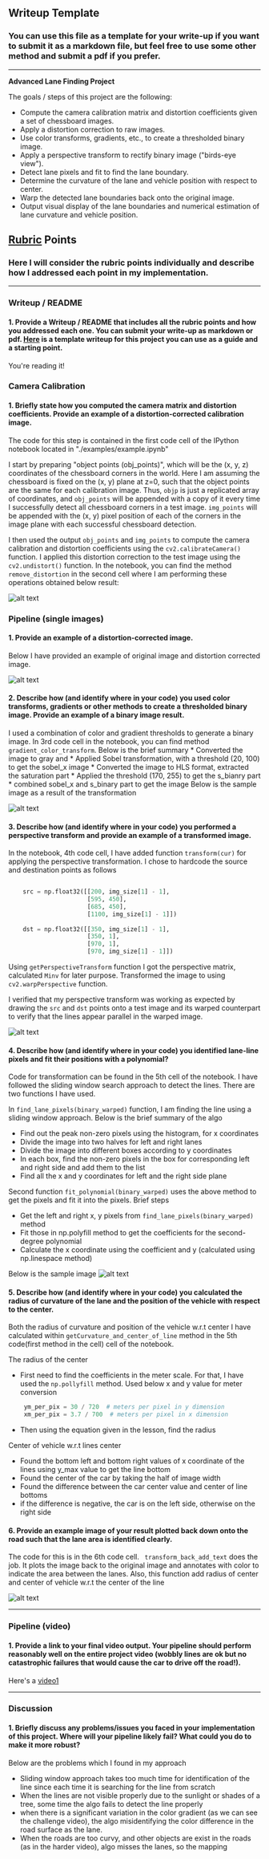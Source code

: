 ## Writeup Template

### You can use this file as a template for your write-up if you want to submit it as a markdown file, but feel free to use some other method and submit a pdf if you prefer.

---

**Advanced Lane Finding Project**

The goals / steps of this project are the following:

* Compute the camera calibration matrix and distortion coefficients given a set of chessboard images.
* Apply a distortion correction to raw images.
* Use color transforms, gradients, etc., to create a thresholded binary image.
* Apply a perspective transform to rectify binary image ("birds-eye view").
* Detect lane pixels and fit to find the lane boundary.
* Determine the curvature of the lane and vehicle position with respect to center.
* Warp the detected lane boundaries back onto the original image.
* Output visual display of the lane boundaries and numerical estimation of lane curvature and vehicle position.

[//]: # (Image References)

[image1]: ./output_images/un_distorted_real.png "Undistorted"
[image2]: ./output_images/un_distorted_real_test.png "Road Transformed"
[image3]: ./output_images/binary_combo_real.png "Binary Example"
[image4]: ./output_images/warped_straight_lines_real2.png "Warp Example"
[image5]: ./output_images/warped_line_detected_box_method.png "Fit Visual"
[image6]: ./output_images/final_image.jpg "Output"
[video1]: ./output_images/project_video_output_final.mp4 "Video"

## [Rubric](https://review.udacity.com/#!/rubrics/571/view) Points

### Here I will consider the rubric points individually and describe how I addressed each point in my implementation.  

---

### Writeup / README

#### 1. Provide a Writeup / README that includes all the rubric points and how you addressed each one.  You can submit your write-up as markdown or pdf.  [Here](https://github.com/udacity/CarND-Advanced-Lane-Lines/blob/master/writeup_template.md) is a template writeup for this project you can use as a guide and a starting point.  

You're reading it!

### Camera Calibration

#### 1. Briefly state how you computed the camera matrix and distortion coefficients. Provide an example of a distortion-corrected calibration image.

The code for this step is contained in the first code cell of the IPython notebook located in "./examples/example.ipynb" 

I start by preparing "object points (obj_points)", which will be the (x, y, z) coordinates of the chessboard corners in the world. Here I am assuming the chessboard is fixed on the (x, y) plane at z=0, such that the object points are the same for each calibration image.  Thus, `objp` is just a replicated array of coordinates, and `obj_points` will be appended with a copy of it every time I successfully detect all chessboard corners in a test image.  `img_points` will be appended with the (x, y) pixel position of each of the corners in the image plane with each successful chessboard detection.  

I then used the output `obj_points` and `img_points` to compute the camera calibration and distortion coefficients using the `cv2.calibrateCamera()` function. I applied this distortion correction to the test image using the `cv2.undistort()` function. In the notebook, you can find the method  `remove_distortion` in the  second cell where I am performing these operations obtained below result: 

![alt text][image1]

### Pipeline (single images)

#### 1. Provide an example of a distortion-corrected image.
Below I have provided an example of original image and distortion corrected image.

![alt text][image2]

#### 2. Describe how (and identify where in your code) you used color transforms, gradients or other methods to create a thresholded binary image.  Provide an example of a binary image result.

I used a combination of color and gradient thresholds to generate a binary image. In 3rd code cell in the notebook, you can find method  `gradient_color_transform`.  Below is the brief summary
    * Converted the image to gray and 
    * Applied Sobel transformation, with a threshold (20, 100) to get the sobel_x image
    * Converted the image to HLS format, extracted the saturation part
    * Applied the threshold (170, 255) to get the s_bianry part
    * combined sobel_x and s_binary part to get the image
 Below is the sample image as a result of the transformation
 
![alt text][image3]

#### 3. Describe how (and identify where in your code) you performed a perspective transform and provide an example of a transformed image.

In the notebook, 4th code cell, I have added function `transform(cur)` for applying the perspective transformation. I chose to hardcode the source and destination points as follows
```python

    src = np.float32([[200, img_size[1] - 1], 
                      [595, 450], 
                      [685, 450], 
                      [1100, img_size[1] - 1]])
    
    dst = np.float32([[350, img_size[1] - 1],
                      [350, 1],
                      [970, 1],
                      [970, img_size[1] - 1]])
```
Using `getPerspectiveTransform` function I got the perspective matrix, calculated `Minv` for later purpose. Transformed the image to using `cv2.warpPerspective` function.

I verified that my perspective transform was working as expected by drawing the `src` and `dst` points onto a test image and its warped counterpart to verify that the lines appear parallel in the warped image.

![alt text][image4]

#### 4. Describe how (and identify where in your code) you identified lane-line pixels and fit their positions with a polynomial?

Code for transformation can be found in the 5th cell of the notebook. I have followed the sliding window search approach to detect the lines. There are two functions I have used. 

In `find_lane_pixels(binary_warped)`  function, I am finding the line using a sliding window approach. Below is the brief summary of the algo
   * Find out the peak non-zero pixels using the histogram, for x coordinates
   * Divide the image into two halves for left and right lanes
   * Divide the image into different boxes according to y coordinates
   * In each box, find the non-zero pixels in the box for corresponding left and right side and add them to the list
   * Find all the x and y coordinates for left and the right side plane

Second function `fit_polynomial(binary_warped)` uses the above method to get the pixels and fit it into the pixels. Brief steps
   * Get the left and right x, y pixels from `find_lane_pixels(binary_warped)` method
   * Fit those in np.polyfill method to get the coefficients for the second-degree polynomial
   * Calculate the x coordinate using the coefficient and y (calculated using np.linespace method)

Below is the sample image
![alt text][image5]

#### 5. Describe how (and identify where in your code) you calculated the radius of curvature of the lane and the position of the vehicle with respect to the center.

Both the radius of curvature and position of the vehicle w.r.t center I have calculated within  `getCurvature_and_center_of_line` method in the 5th code(first method in the cell) cell of the notebook. 
   
   The radius of the center
   * First need to find the coefficients in the meter scale. For that, I have used the `np.pollyfill` method. Used below x and y value for meter conversion
     ```python
      ym_per_pix = 30 / 720  # meters per pixel in y dimension
      xm_per_pix = 3.7 / 700  # meters per pixel in x dimension
     ```
   *  Then using the equation given in the lesson, find the radius 
   
   Center of vehicle w.r.t lines center 
   * Found the bottom left and bottom right values of x coordinate of the lines using y_max value to get the line bottom
   * Found the center of the car by taking the half of image width
   * Found the difference between the car center value and center of line bottoms 
   * if the difference is negative, the car is on the left side, otherwise on the right side
   
#### 6. Provide an example image of your result plotted back down onto the road such that the lane area is identified clearly.

The code for this is in the 6th code cell. ` transform_back_add_text` does the job. It plots the image back to the original image and annotates with color to indicate the area between the lanes. Also, this function add radius of center and center of vehicle w.r.t the center of the line 

![alt text][image6]

---

### Pipeline (video)

#### 1. Provide a link to your final video output.  Your pipeline should perform reasonably well on the entire project video (wobbly lines are ok but no catastrophic failures that would cause the car to drive off the road!).

Here's a [video1]

---

### Discussion

#### 1. Briefly discuss any problems/issues you faced in your implementation of this project.  Where will your pipeline likely fail?  What could you do to make it more robust?

Below are the problems which I found in my approach
   * Sliding window approach takes too much time for identification of the line since each time it is searching for the line from scratch
   * When the lines are not visible properly due to the sunlight or shades of a tree, some time the algo fails to detect the line properly
   * when there is a significant variation in the color gradient (as we can see the challenge video), the algo misidentifying the color difference in the road surface as the lane.
   * When the roads are too curvy, and other objects are exist in the roads (as in the harder video), algo misses the lanes, so the mapping 
   
